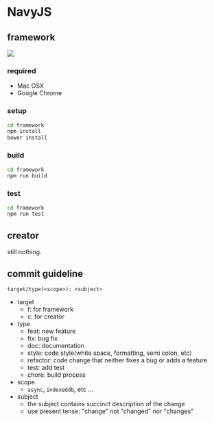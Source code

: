 # NavyJS
## framework
![](https://travis-ci.org/h13i32maru/navyjs.svg?branch=master)

### required
- Mac OSX
- Google Chrome

### setup
```sh
cd framework
npm install
bower install
```

### build
```sh
cd framework
npm run build
```

### test
```sh
cd framework
npm run test
```

## creator
still nothing.

## commit guideline
``target/type(<scope>): <subject>``

- target
  - f: for framework
  - c: for creator
- type
  - feat: new feature
  - fix: bug fix
  - doc: documentation
  - style: code style(white space, formatting, semi colon, etc)
  - refactor: code change that neither fixes a bug or adds a feature
  - test: add test
  - chore: build process
- scope
  - ``async``, ``indexeddb``, etc ...
- subject
  - the subject contains succinct description of the change
  - use present tense: "change" not "changed" nor "changes"
